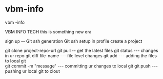 # vbm-info

vbm -info

VBM INFO TECH
this is something new era

sign up -- Git
ssh generation
Git ssh setup in profile
create a project

git clone project-repo-url
git pull -- get the latest files
git status --- changes in ur repo
git diff file-name --- file level changes
git add --- adding the files to local git  
git commit -m "message" --- committing ur changes to local git
git push --- pushing ur local git to clout
